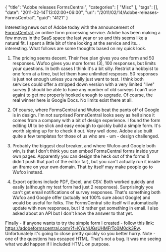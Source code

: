 {
	"title": "Adobe releases FormsCentral",
	"categories": [
		"Misc"
	],
	"tags": [],
	"date": "2011-02-14T13:02:00+06:00",
	"url": "/2011/02/14/Adobe-releases-FormsCentral",
	"guid": "4121"
}

Interesting news out of Adobe today with the announcement of <a href="https://formscentral.adobe.com/">FormsCentral</a>, an online form processing service. Adobe has been making a few moves in the SaaS space the last year or so and this seems like a natural fit. I spent a little bit of time looking at the service and its... interesting. What follows are some thoughts based on my quick look. 

1) The pricing seems decent. Their free plan gives you one form and 50 responses. Wufoo gives you more forms (3), 100 responses, but limits your questions. In both cases I think it's a bit silly. Restrict a hobbyist to one form at a time, but let them have unlimited resposes. 50 responses is just not enough unless you really just want to test. I think both services could offer a stripped down version with a very limited "live" survey (I should be able to have any number of old surveys I can't use again) to get me properly hooked enough to upgrade. Of course, the real winner here is Google Docs. No limits exist there at all.

2) Of course, where FormsCentral and Wufoo beat the pants off of Google is in design. I'm not surprised FormsCentral looks sexy as hell since it comes from a company with a bit of design experience. I found the form editing UI to be slick and easy enough to quickly build a simple form. It's worth signing up for to check it out. Very well done. Adobe also built quite a few templates for those of us who are - um - design challenged.

3) Probably the biggest deal breaker, and where Wufoo and Google both win, is that I don't think you can embed FormsCentral forms inside your own pages. Apparently you can design the heck out of the forms (I didn't push that part of the editor far), but you can't actually run it inside an iframe on your own domain. That by itself may make people go to Wufoo instead. 

4) Export options include PDF, Excel, and CSV. Both worked quickly and easily (although my test form had just 2 responses). Surprisingly you can't get email notifications of survey responses. That's something both Wufoo and Google offer (actually not 100% sure about Google) and would be useful for folks. The FormsCentral site itself will automatically update with new responses, but I'd rather get something in email. I also asked about an API but I don't know the answer to that yet.

Finally - if anyone wants to try the simple form I created - follow this link: <a href="https://adobeformscentral.com/?f=KYuNUGsUHMFrTo0M0dk3Rw">https://adobeformscentral.com/?f=KYuNUGsUHMFrTo0M0dk3Rw</a>. Unfortunately it's going to close pretty quickly so you better hurry. Note - one of the questions has escaped HTML. That's not a bug. It was me seeing what would happen if I included HTML on purpose.